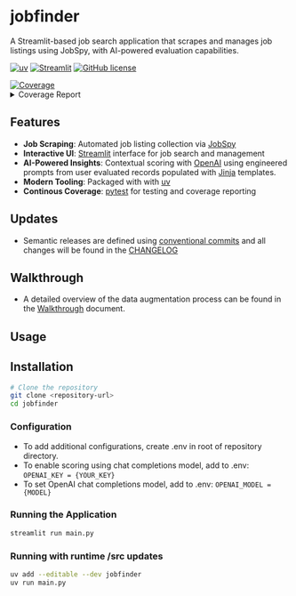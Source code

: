 # jobfinder

A Streamlit-based job search application that scrapes and manages job listings using JobSpy, with AI-powered evaluation capabilities.

[![uv](https://img.shields.io/endpoint?url=https://raw.githubusercontent.com/astral-sh/uv/main/assets/badge/v0.json)](https://github.com/astral-sh/uv)
[![Streamlit](https://static.streamlit.io/badges/streamlit_badge_black_white.svg)](https://streamlit.io/)
[![GitHub license](https://img.shields.io/github/license/maxo99/jobfinder)](https://github.com/maxo99/jobfinder/blob/main/LICENSE)
<!-- Pytest Coverage Comment:Begin --><a href=https://github.com/maxo99/jobfinder/blob/main/README.md><img alt=Coverage src=https://img.shields.io/badge/Coverage-71%25-yellow.svg /></a><details><summary>Coverage Report </summary><table><tr><th>File</th><th>Stmts</th><th>Miss</th><th>Cover</th><th>Missing</th></tr><tbody><tr><td colspan=5><b>src/jobfinder</b></td></tr><tr><td>&nbsp; &nbsp;<a href=https://github.com/maxo99/jobfinder/blob/main/src/jobfinder/__init__.py>__init__.py</a></td><td>28</td><td>1</td><td>96%</td><td><a href=https://github.com/maxo99/jobfinder/blob/main/src/jobfinder/__init__.py#L14>14</a></td></tr><tr><td>&nbsp; &nbsp;<a href=https://github.com/maxo99/jobfinder/blob/main/src/jobfinder/bootstrap.py>bootstrap.py</a></td><td>52</td><td>15</td><td>71%</td><td><a href=https://github.com/maxo99/jobfinder/blob/main/src/jobfinder/bootstrap.py#L55-L61>55&ndash;61</a>, <a href=https://github.com/maxo99/jobfinder/blob/main/src/jobfinder/bootstrap.py#L72-L83>72&ndash;83</a>, <a href=https://github.com/maxo99/jobfinder/blob/main/src/jobfinder/bootstrap.py#L87>87</a></td></tr><tr><td>&nbsp; &nbsp;<a href=https://github.com/maxo99/jobfinder/blob/main/src/jobfinder/main.py>main.py</a></td><td>23</td><td>23</td><td>0%</td><td><a href=https://github.com/maxo99/jobfinder/blob/main/src/jobfinder/main.py#L1-L42>1&ndash;42</a></td></tr><tr><td>&nbsp; &nbsp;<a href=https://github.com/maxo99/jobfinder/blob/main/src/jobfinder/session.py>session.py</a></td><td>91</td><td>26</td><td>71%</td><td><a href=https://github.com/maxo99/jobfinder/blob/main/src/jobfinder/session.py#L87>87</a>, <a href=https://github.com/maxo99/jobfinder/blob/main/src/jobfinder/session.py#L92>92</a>, <a href=https://github.com/maxo99/jobfinder/blob/main/src/jobfinder/session.py#L104-L115>104&ndash;115</a>, <a href=https://github.com/maxo99/jobfinder/blob/main/src/jobfinder/session.py#L119-L125>119&ndash;125</a>, <a href=https://github.com/maxo99/jobfinder/blob/main/src/jobfinder/session.py#L129>129</a>, <a href=https://github.com/maxo99/jobfinder/blob/main/src/jobfinder/session.py#L133>133</a>, <a href=https://github.com/maxo99/jobfinder/blob/main/src/jobfinder/session.py#L137-L138>137&ndash;138</a>, <a href=https://github.com/maxo99/jobfinder/blob/main/src/jobfinder/session.py#L144>144</a>, <a href=https://github.com/maxo99/jobfinder/blob/main/src/jobfinder/session.py#L149-L152>149&ndash;152</a>, <a href=https://github.com/maxo99/jobfinder/blob/main/src/jobfinder/session.py#L163>163</a></td></tr><tr><td colspan=5><b>src/jobfinder/adapters/chat</b></td></tr><tr><td>&nbsp; &nbsp;<a href=https://github.com/maxo99/jobfinder/blob/main/src/jobfinder/adapters/chat/chat_client.py>chat_client.py</a></td><td>31</td><td>9</td><td>71%</td><td><a href=https://github.com/maxo99/jobfinder/blob/main/src/jobfinder/adapters/chat/chat_client.py#L27>27</a>, <a href=https://github.com/maxo99/jobfinder/blob/main/src/jobfinder/adapters/chat/chat_client.py#L31>31</a>, <a href=https://github.com/maxo99/jobfinder/blob/main/src/jobfinder/adapters/chat/chat_client.py#L34-L41>34&ndash;41</a></td></tr><tr><td>&nbsp; &nbsp;<a href=https://github.com/maxo99/jobfinder/blob/main/src/jobfinder/adapters/chat/ollama_chat.py>ollama_chat.py</a></td><td>27</td><td>3</td><td>89%</td><td><a href=https://github.com/maxo99/jobfinder/blob/main/src/jobfinder/adapters/chat/ollama_chat.py#L42-L43>42&ndash;43</a>, <a href=https://github.com/maxo99/jobfinder/blob/main/src/jobfinder/adapters/chat/ollama_chat.py#L47>47</a></td></tr><tr><td colspan=5><b>src/jobfinder/adapters/db</b></td></tr><tr><td>&nbsp; &nbsp;<a href=https://github.com/maxo99/jobfinder/blob/main/src/jobfinder/adapters/db/postgres_client.py>postgres_client.py</a></td><td>152</td><td>33</td><td>78%</td><td><a href=https://github.com/maxo99/jobfinder/blob/main/src/jobfinder/adapters/db/postgres_client.py#L36-L38>36&ndash;38</a>, <a href=https://github.com/maxo99/jobfinder/blob/main/src/jobfinder/adapters/db/postgres_client.py#L55-L57>55&ndash;57</a>, <a href=https://github.com/maxo99/jobfinder/blob/main/src/jobfinder/adapters/db/postgres_client.py#L91-L93>91&ndash;93</a>, <a href=https://github.com/maxo99/jobfinder/blob/main/src/jobfinder/adapters/db/postgres_client.py#L109>109</a>, <a href=https://github.com/maxo99/jobfinder/blob/main/src/jobfinder/adapters/db/postgres_client.py#L111-L113>111&ndash;113</a>, <a href=https://github.com/maxo99/jobfinder/blob/main/src/jobfinder/adapters/db/postgres_client.py#L119-L120>119&ndash;120</a>, <a href=https://github.com/maxo99/jobfinder/blob/main/src/jobfinder/adapters/db/postgres_client.py#L135-L137>135&ndash;137</a>, <a href=https://github.com/maxo99/jobfinder/blob/main/src/jobfinder/adapters/db/postgres_client.py#L140-L149>140&ndash;149</a>, <a href=https://github.com/maxo99/jobfinder/blob/main/src/jobfinder/adapters/db/postgres_client.py#L176-L178>176&ndash;178</a>, <a href=https://github.com/maxo99/jobfinder/blob/main/src/jobfinder/adapters/db/postgres_client.py#L207-L209>207&ndash;209</a></td></tr><tr><td colspan=5><b>src/jobfinder/adapters/embedding</b></td></tr><tr><td>&nbsp; &nbsp;<a href=https://github.com/maxo99/jobfinder/blob/main/src/jobfinder/adapters/embedding/embedding_client.py>embedding_client.py</a></td><td>34</td><td>11</td><td>68%</td><td><a href=https://github.com/maxo99/jobfinder/blob/main/src/jobfinder/adapters/embedding/embedding_client.py#L17>17</a>, <a href=https://github.com/maxo99/jobfinder/blob/main/src/jobfinder/adapters/embedding/embedding_client.py#L20-L27>20&ndash;27</a>, <a href=https://github.com/maxo99/jobfinder/blob/main/src/jobfinder/adapters/embedding/embedding_client.py#L44-L46>44&ndash;46</a></td></tr><tr><td colspan=5><b>src/jobfinder/domain</b></td></tr><tr><td>&nbsp; &nbsp;<a href=https://github.com/maxo99/jobfinder/blob/main/src/jobfinder/domain/models.py>models.py</a></td><td>275</td><td>78</td><td>72%</td><td><a href=https://github.com/maxo99/jobfinder/blob/main/src/jobfinder/domain/models.py#L38-L40>38&ndash;40</a>, <a href=https://github.com/maxo99/jobfinder/blob/main/src/jobfinder/domain/models.py#L83-L85>83&ndash;85</a>, <a href=https://github.com/maxo99/jobfinder/blob/main/src/jobfinder/domain/models.py#L156-L158>156&ndash;158</a>, <a href=https://github.com/maxo99/jobfinder/blob/main/src/jobfinder/domain/models.py#L169-L171>169&ndash;171</a>, <a href=https://github.com/maxo99/jobfinder/blob/main/src/jobfinder/domain/models.py#L174>174</a>, <a href=https://github.com/maxo99/jobfinder/blob/main/src/jobfinder/domain/models.py#L179>179</a>, <a href=https://github.com/maxo99/jobfinder/blob/main/src/jobfinder/domain/models.py#L183-L185>183&ndash;185</a>, <a href=https://github.com/maxo99/jobfinder/blob/main/src/jobfinder/domain/models.py#L192>192</a>, <a href=https://github.com/maxo99/jobfinder/blob/main/src/jobfinder/domain/models.py#L196>196</a>, <a href=https://github.com/maxo99/jobfinder/blob/main/src/jobfinder/domain/models.py#L201-L203>201&ndash;203</a>, <a href=https://github.com/maxo99/jobfinder/blob/main/src/jobfinder/domain/models.py#L210>210</a>, <a href=https://github.com/maxo99/jobfinder/blob/main/src/jobfinder/domain/models.py#L213-L217>213&ndash;217</a>, <a href=https://github.com/maxo99/jobfinder/blob/main/src/jobfinder/domain/models.py#L224>224</a>, <a href=https://github.com/maxo99/jobfinder/blob/main/src/jobfinder/domain/models.py#L227>227</a>, <a href=https://github.com/maxo99/jobfinder/blob/main/src/jobfinder/domain/models.py#L230-L232>230&ndash;232</a>, <a href=https://github.com/maxo99/jobfinder/blob/main/src/jobfinder/domain/models.py#L242-L246>242&ndash;246</a>, <a href=https://github.com/maxo99/jobfinder/blob/main/src/jobfinder/domain/models.py#L257-L261>257&ndash;261</a>, <a href=https://github.com/maxo99/jobfinder/blob/main/src/jobfinder/domain/models.py#L267-L270>267&ndash;270</a>, <a href=https://github.com/maxo99/jobfinder/blob/main/src/jobfinder/domain/models.py#L283-L303>283&ndash;303</a>, <a href=https://github.com/maxo99/jobfinder/blob/main/src/jobfinder/domain/models.py#L347>347</a>, <a href=https://github.com/maxo99/jobfinder/blob/main/src/jobfinder/domain/models.py#L363-L365>363&ndash;365</a>, <a href=https://github.com/maxo99/jobfinder/blob/main/src/jobfinder/domain/models.py#L369-L379>369&ndash;379</a>, <a href=https://github.com/maxo99/jobfinder/blob/main/src/jobfinder/domain/models.py#L386-L394>386&ndash;394</a>, <a href=https://github.com/maxo99/jobfinder/blob/main/src/jobfinder/domain/models.py#L399>399</a></td></tr><tr><td colspan=5><b>src/jobfinder/pages</b></td></tr><tr><td>&nbsp; &nbsp;<a href=https://github.com/maxo99/jobfinder/blob/main/src/jobfinder/pages/listings_overview.py>listings_overview.py</a></td><td>10</td><td>5</td><td>50%</td><td><a href=https://github.com/maxo99/jobfinder/blob/main/src/jobfinder/pages/listings_overview.py#L18-L29>18&ndash;29</a></td></tr><tr><td colspan=5><b>src/jobfinder/services</b></td></tr><tr><td>&nbsp; &nbsp;<a href=https://github.com/maxo99/jobfinder/blob/main/src/jobfinder/services/data_service.py>data_service.py</a></td><td>74</td><td>26</td><td>65%</td><td><a href=https://github.com/maxo99/jobfinder/blob/main/src/jobfinder/services/data_service.py#L17>17</a>, <a href=https://github.com/maxo99/jobfinder/blob/main/src/jobfinder/services/data_service.py#L24-L28>24&ndash;28</a>, <a href=https://github.com/maxo99/jobfinder/blob/main/src/jobfinder/services/data_service.py#L36-L38>36&ndash;38</a>, <a href=https://github.com/maxo99/jobfinder/blob/main/src/jobfinder/services/data_service.py#L41-L46>41&ndash;46</a>, <a href=https://github.com/maxo99/jobfinder/blob/main/src/jobfinder/services/data_service.py#L59-L61>59&ndash;61</a>, <a href=https://github.com/maxo99/jobfinder/blob/main/src/jobfinder/services/data_service.py#L66>66</a>, <a href=https://github.com/maxo99/jobfinder/blob/main/src/jobfinder/services/data_service.py#L75-L77>75&ndash;77</a>, <a href=https://github.com/maxo99/jobfinder/blob/main/src/jobfinder/services/data_service.py#L87>87</a>, <a href=https://github.com/maxo99/jobfinder/blob/main/src/jobfinder/services/data_service.py#L100-L102>100&ndash;102</a></td></tr><tr><td>&nbsp; &nbsp;<a href=https://github.com/maxo99/jobfinder/blob/main/src/jobfinder/services/generative_service.py>generative_service.py</a></td><td>64</td><td>36</td><td>44%</td><td><a href=https://github.com/maxo99/jobfinder/blob/main/src/jobfinder/services/generative_service.py#L25-L57>25&ndash;57</a>, <a href=https://github.com/maxo99/jobfinder/blob/main/src/jobfinder/services/generative_service.py#L69-L70>69&ndash;70</a>, <a href=https://github.com/maxo99/jobfinder/blob/main/src/jobfinder/services/generative_service.py#L72-L73>72&ndash;73</a>, <a href=https://github.com/maxo99/jobfinder/blob/main/src/jobfinder/services/generative_service.py#L81-L86>81&ndash;86</a></td></tr><tr><td colspan=5><b>src/jobfinder/utils</b></td></tr><tr><td>&nbsp; &nbsp;<a href=https://github.com/maxo99/jobfinder/blob/main/src/jobfinder/utils/__init__.py>__init__.py</a></td><td>7</td><td>1</td><td>86%</td><td><a href=https://github.com/maxo99/jobfinder/blob/main/src/jobfinder/utils/__init__.py#L8>8</a></td></tr><tr><td>&nbsp; &nbsp;<a href=https://github.com/maxo99/jobfinder/blob/main/src/jobfinder/utils/loader.py>loader.py</a></td><td>33</td><td>5</td><td>85%</td><td><a href=https://github.com/maxo99/jobfinder/blob/main/src/jobfinder/utils/loader.py#L20>20</a>, <a href=https://github.com/maxo99/jobfinder/blob/main/src/jobfinder/utils/loader.py#L33>33</a>, <a href=https://github.com/maxo99/jobfinder/blob/main/src/jobfinder/utils/loader.py#L38-L40>38&ndash;40</a></td></tr><tr><td>&nbsp; &nbsp;<a href=https://github.com/maxo99/jobfinder/blob/main/src/jobfinder/utils/persistence.py>persistence.py</a></td><td>17</td><td>4</td><td>76%</td><td><a href=https://github.com/maxo99/jobfinder/blob/main/src/jobfinder/utils/persistence.py#L53>53</a>, <a href=https://github.com/maxo99/jobfinder/blob/main/src/jobfinder/utils/persistence.py#L58-L60>58&ndash;60</a></td></tr><tr><td>&nbsp; &nbsp;<a href=https://github.com/maxo99/jobfinder/blob/main/src/jobfinder/utils/service_helpers.py>service_helpers.py</a></td><td>10</td><td>3</td><td>70%</td><td><a href=https://github.com/maxo99/jobfinder/blob/main/src/jobfinder/utils/service_helpers.py#L12-L14>12&ndash;14</a></td></tr><tr><td colspan=5><b>src/jobfinder/views</b></td></tr><tr><td>&nbsp; &nbsp;<a href=https://github.com/maxo99/jobfinder/blob/main/src/jobfinder/views/common.py>common.py</a></td><td>39</td><td>12</td><td>69%</td><td><a href=https://github.com/maxo99/jobfinder/blob/main/src/jobfinder/views/common.py#L17>17</a>, <a href=https://github.com/maxo99/jobfinder/blob/main/src/jobfinder/views/common.py#L22-L24>22&ndash;24</a>, <a href=https://github.com/maxo99/jobfinder/blob/main/src/jobfinder/views/common.py#L37-L44>37&ndash;44</a></td></tr><tr><td><b>TOTAL</b></td><td><b>1000</b></td><td><b>291</b></td><td><b>71%</b></td><td>&nbsp;</td></tr></tbody></table></details>
<!-- Pytest Coverage Comment:End -->


## Features

- **Job Scraping**: Automated job listing collection via [JobSpy](https://github.com/speedyapply/JobSpy)
- **Interactive UI**: [Streamlit](https://streamlit.io/) interface for job search and management
- **AI-Powered Insights**: Contextual scoring with [OpenAI](https://openai.com/) using engineered prompts from user evaluated records populated with [Jinja](https://jinja.palletsprojects.com/en/stable/) templates. 
- **Modern Tooling**: Packaged with with [uv](https://docs.astral.sh/uv/)
- **Continous Coverage**: [pytest](https://docs.pytest.org/en/stable/) for testing and coverage reporting

## Updates
- Semantic releases are defined using [conventional commits](https://www.conventionalcommits.org/en/v1.0.0/) and all changes will be found in the [CHANGELOG](CHANGELOG.md)


## Walkthrough
- A detailed overview of the data augmentation process can be found in the [Walkthrough](doc/walkthrough.md) document.

## Usage



## Installation

```bash
# Clone the repository
git clone <repository-url>
cd jobfinder
```


### Configuration
- To add additional configurations, create .env in root of repository directory.
- To enable scoring using chat completions model, add to .env:
` OPENAI_KEY = {YOUR_KEY} `
- To set OpenAI chat completions model, add to .env:
` OPENAI_MODEL = {MODEL} `

### Running the Application
```bash
streamlit run main.py
```
### Running with runtime /src updates

```bash
uv add --editable --dev jobfinder
uv run main.py